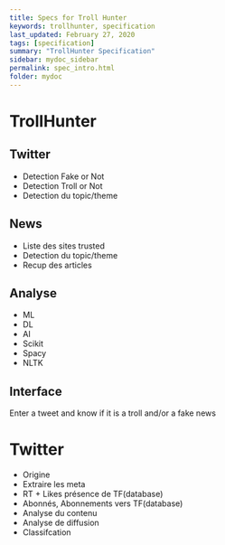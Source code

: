 ```yaml
---
title: Specs for Troll Hunter
keywords: trollhunter, specification
last_updated: February 27, 2020
tags: [specification]
summary: "TrollHunter Specification"
sidebar: mydoc_sidebar
permalink: spec_intro.html
folder: mydoc
---
```


# TrollHunter

## Twitter

- Detection Fake or Not
- Detection Troll or Not
- Detection du topic/theme

## News

- Liste des sites trusted
- Detection du topic/theme
- Recup des articles

## Analyse

- ML
- DL
- AI
- Scikit
- Spacy
- NLTK

## Interface

Enter a tweet and know if it is a troll and/or a fake news

# Twitter

- Origine
- Extraire les meta
- RT + Likes présence de TF(database)
- Abonnés, Abonnements vers TF(database)
- Analyse du contenu
- Analyse de diffusion
- Classifcation 
